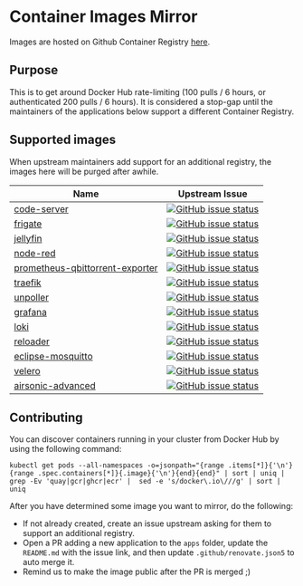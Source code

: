 # Container Images Mirror

Images are hosted on Github Container Registry [here](https://github.com/orgs/k8s-at-home/packages?ecosystem=container&visibility=public).

## Purpose

This is to get around Docker Hub rate-limiting (100 pulls / 6 hours, or authenticated 200 pulls / 6 hours). It is considered a stop-gap until the maintainers of the applications below support a different Container Registry.

## Supported images

When upstream maintainers add support for an additional registry, the images here will be purged after awhile.

| Name                                                                                            | Upstream Issue                                                                                                                                                                                     |
|-------------------------------------------------------------------------------------------------|----------------------------------------------------------------------------------------------------------------------------------------------------------------------------------------------------|
| [code-server](https://github.com/cdr/code-server)                                               | [![GitHub issue status](https://img.shields.io/github/issues/detail/state/cdr/code-server/3335)](https://github.com/cdr/code-server/issues/3335)                                                   |
| [frigate](https://github.com/blakeblackshear/frigate)                                           | [![GitHub issue status](https://img.shields.io/github/issues/detail/state/blakeblackshear/frigate/1490)](https://github.com/blakeblackshear/frigate/issues/1490)                                   |
| [jellyfin](https://github.com/jellyfin/jellyfin)                                                | [![GitHub issue status](https://img.shields.io/github/issues/detail/state/jellyfin/jellyfin/6024)](https://github.com/jellyfin/jellyfin/issues/6024)                                               |
| [node-red](https://github.com/node-red/node-red)                                                | [![GitHub issue status](https://img.shields.io/github/issues/detail/state/node-red/node-red/3107)](https://github.com/node-red/node-red/issues/3107)                                               |
| [prometheus-qbittorrent-exporter](https://github.com/esanchezm/prometheus-qbittorrent-exporter) | [![GitHub issue status](https://img.shields.io/github/issues/detail/state/esanchezm/prometheus-qbittorrent-exporter/12)](https://github.com/esanchezm/prometheus-qbittorrent-exporter/issues/12)   |
| [traefik](https://github.com/traefik/traefik)                                                   | [![GitHub issue status](https://img.shields.io/github/issues/detail/state/traefik/traefik/8149)](https://github.com/traefik/traefik/issues/8149)                                                   |
| [unpoller](https://github.com/unpoller/unpoller)                                                | [![GitHub issue status](https://img.shields.io/github/issues/detail/state/unpoller/unpoller/368)](https://github.com/unpoller/unpoller/issues/368)                                                 |
| [grafana](https://github.com/grafana/grafana)                                                   | [![GitHub issue status](https://img.shields.io/github/issues/detail/state/grafana/grafana/27677)](https://github.com/grafana/grafana/issues/27677)                                                 |
| [loki](https://github.com/grafana/loki)                                                         | [![GitHub issue status](https://img.shields.io/github/issues/detail/state/grafana/loki/4143)](https://github.com/grafana/loki/issues/4143)                                                         |
| [reloader](https://github.com/stakater/Reloader)                                                | [![GitHub issue status](https://img.shields.io/github/issues/detail/state/stakater/Reloader/255)](https://github.com/stakater/Reloader/issues/255)                                                 |
| [eclipse-mosquitto](https://github.com/eclipse/mosquitto)                                       | [![GitHub issue status](https://img.shields.io/github/issues/detail/state/eclipse/mosquitto/2279)](https://github.com/eclipse/mosquitto/issues/2279)                                               |
| [velero](https://github.com/vmware-tanzu/velero)                                                | [![GitHub issue status](https://img.shields.io/github/issues/detail/state/vmware-tanzu/velero/4106)](https://github.com/vmware-tanzu/velero/issues/2279)                                           |
| [airsonic-advanced](https://github.com/airsonic-advanced/airsonic-advanced)                     | [![GitHub issue status](https://img.shields.io/github/issues/detail/state/airsonic-advanced/airsonic-advanced/742)](https://github.com/airsonic-advanced/airsonic-advanced/issues/742)                                           |

## Contributing

You can discover containers running in your cluster from Docker Hub by using the following command:

```
kubectl get pods --all-namespaces -o=jsonpath="{range .items[*]}{'\n'}{range .spec.containers[*]}{.image}{'\n'}{end}{end}" | sort | uniq | grep -Ev 'quay|gcr|ghcr|ecr' |  sed -e 's/docker\.io\///g' | sort | uniq
```

After you have determined some image you want to mirror, do the following:

- If not already created, create an issue upstream asking for them to support an additional registry.
- Open a PR adding a new application to the `apps` folder, update the `README.md` with the issue link, and then update `.github/renovate.json5` to auto merge it.
- Remind us to make the image public after the PR is merged ;)
